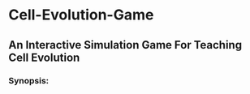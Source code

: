 # Cell-Evolution-Game

## An Interactive Simulation Game For Teaching Cell Evolution

### Synopsis:

